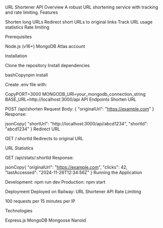 URL Shortener API
Overview
A robust URL shortening service with tracking and rate limiting.
Features

Shorten long URLs
Redirect short URLs to original links
Track URL usage statistics
Rate limiting

Prerequisites

Node.js (v16+)
MongoDB Atlas account

Installation

Clone the repository
Install dependencies

bashCopynpm install

Create .env file with:

CopyPORT=3000
MONGODB_URI=your_mongodb_connection_string
BASE_URL=http://localhost:3000/api
API Endpoints
Shorten URL

POST /api/shorten
Request Body: { "originalUrl": "https://example.com" }
Response:

jsonCopy{
  "shortUrl": "http://localhost:3000/api/abcd1234",
  "shortId": "abcd1234"
}
Redirect URL

GET /:shortId
Redirects to original URL

URL Statistics

GET /api/stats/:shortId
Response:

jsonCopy{
  "originalUrl": "https://example.com",
  "clicks": 42,
  "lastAccessed": "2024-11-26T12:34:56Z"
}
Running the Application

Development: npm run dev
Production: npm start

Deployment
Deployed on Railway: URL Shortener API
Rate Limiting

100 requests per 15 minutes per IP

Technologies

Express.js
MongoDB
Mongoose
Nanoid